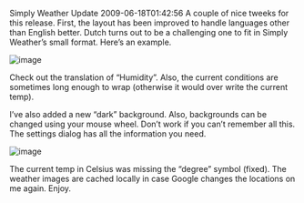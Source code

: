 Simply Weather Update
2009-06-18T01:42:56
A couple of nice tweeks for this release. First, the layout has been improved to handle languages other than English better. Dutch turns out to be a challenging one to fit in Simply Weather’s small format. Here’s an example.

![image](http://mike-ward.net/content/images/blog/SimplyWeatherUpdate_12F41/image.png)

Check out the translation of “Humidity”. Also, the current conditions are sometimes long enough to wrap (otherwise it would over write the current temp).

I’ve also added a new “dark” background. Also, backgrounds can be changed using your mouse wheel. Don’t work if you can’t remember all this. The settings dialog has all the information you need.

![image](http://mike-ward.net/content/images/blog/SimplyWeatherUpdate_12F41/image_3.png)

The current temp in Celsius was missing the “degree” symbol (fixed). The weather images are cached locally in case Google changes the locations on me again. Enjoy.
